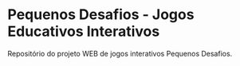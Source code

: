 # Pequenos Desafios - Jogos Educativos Interativos
Repositório do projeto WEB de jogos interativos Pequenos Desafios.
